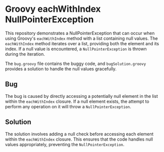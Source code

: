 # Groovy eachWithIndex NullPointerException

This repository demonstrates a NullPointerException that can occur when using Groovy's `eachWithIndex` method with a list containing null values.  The `eachWithIndex` method iterates over a list, providing both the element and its index. If a null value is encountered, a `NullPointerException` is thrown during the iteration. 

The `bug.groovy` file contains the buggy code, and `bugSolution.groovy` provides a solution to handle the null values gracefully.

## Bug
The bug is caused by directly accessing a potentially null element in the list within the `eachWithIndex` closure.  If a null element exists, the attempt to perform any operation on it will throw a `NullPointerException`.

## Solution
The solution involves adding a null check before accessing each element within the `eachWithIndex` closure. This ensures that the code handles null values appropriately, preventing the `NullPointerException`.